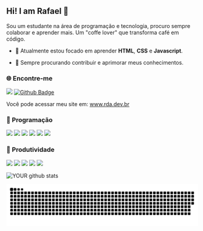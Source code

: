 ## Hi! I am Rafael 👋
Sou um estudante na área de programação e tecnologia, procuro sempre colaborar e aprender mais. 
Um "coffe lover" que transforma café em código.

- 🌱 Atualmente estou focado em aprender **HTML**, **CSS** e **Javascript**.

- 🔭 Sempre procurando contribuir e aprimorar meus conhecimentos.

### 🌐 Encontre-me
[<img src="https://img.shields.io/badge/linkedin-%230077B5.svg?&style=for-the-badge&logo=linkedin&logoColor=white" />](https://www.linkedin.com/in/rdadev/)
[![Github Badge](https://img.shields.io/badge/-Github-000?style=for-the-badge&logo=Github&logoColor=white&link=rdadev)](rdadev)

Você pode acessar meu site em: <a href="https://rda.dev.br" target="_blank" rel="noopener noreferrer">www.rda.dev.br</a>

### 🚀 Programação
<img src="https://img.shields.io/badge/HTML-239120?style=for-the-badge&logo=html5&logoColor=white" /> <img src="https://img.shields.io/badge/CSS3-1572B6?style=for-the-badge&logo=css3&logoColor=white" /> <img src="https://img.shields.io/badge/Python-14354C?style=for-the-badge&logo=python&logoColor=white" /> <img src="https://img.shields.io/badge/MySQL-00000F?style=for-the-badge&logo=mysql&logoColor=white" /> <img src="https://img.shields.io/badge/Javascript-008000?style=for-the-badge&logo=javascript&logoColor=white" /> <img src="https://img.shields.io/badge/php-4682B4?style=for-the-badge&logo=php&logoColor=white" />

### 📠 Produtividade
<img src="https://img.shields.io/badge/Trello-blue?style=for-the-badge&logo=trello&logoColor=white" /> <img src="https://img.shields.io/badge/Microsoft_Excel-217346?style=for-the-badge&logo=microsoft-excel&logoColor=white" /> <img src="https://img.shields.io/badge/Microsoft_PowerPoint-B7472A?style=for-the-badge&logo=microsoft-powerpoint&logoColor=white" /> <img src="https://img.shields.io/badge/Microsoft_Word-2B579A?style=for-the-badge&logo=microsoft-word&logoColor=white" /> <img src="https://img.shields.io/badge/Microsoft_Teams-191970?style=for-the-badge&logo=microsoft-teams&logoColor=white" />

![YOUR github stats](https://github-readme-stats.vercel.app/api?username=rdadev&show_icons=true&theme=tokyonight&locale=pt-br)

<picture>
  <source media="(prefers-color-scheme: dark)" srcset="https://raw.githubusercontent.com/rdadev/rdadev/output/github-contribution-grid-snake-dark.svg">
  <source media="(prefers-color-scheme: light)" srcset="https://raw.githubusercontent.com/rdadev/rdadev/output/github-contribution-grid-snake.svg">
  <img alt="github contribution grid snake animation" src="https://raw.githubusercontent.com/rdadev/rdadev/output/github-contribution-grid-snake.svg">
</picture>
